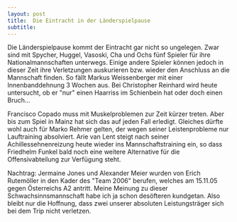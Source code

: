 ```yaml
---
layout: post
title:  Die Eintracht in der Länderspielpause
subtitle:  
---
```


Die Länderspielpause kommt der Eintracht gar nicht so ungelegen. Zwar sind mit Spycher, Huggel, Vasoski, Cha und Ochs fünf Spieler für ihre Nationalmannschaften unterwegs. Einige andere Spieler können jedoch in dieser Zeit ihre Verletzungen auskurieren bzw. wieder den Anschluss an die Mannschaft finden. So fällt Markus Weissenberger mit einer Innenbanddehnung 3 Wochen aus. Bei Christopher Reinhard wird heute untersucht, ob er "nur" einen Haarriss im Schienbein hat oder doch einen Bruch...

Francisco Copado muss mit Muskelproblemen zur Zeit kürzer treten. Aber bis zum Spiel in Mainz hat sich das auf jeden Fall erledigt. Gleiches dürfte wohl auch für Marko Rehmer gelten, der wegen seiner Leistenprobleme nur Lauftraining absolviert. Arie van Lent steigt nach seiner Achillessehnenreizung heute wieder ins Mannschaftstraining ein, so dass Friedhelm Funkel bald noch eine weitere Alternative für die Offensivabteilung zur Verfügung steht.

Nachtrag: Jermaine Jones und Alexander Meier wurden von Erich Rutemöller in den Kader des "Team 2006" berufen, welches am 15.11.05 gegen Österreichs A2 antritt. Meine Meinung zu dieser Schwachsinnsmannschaft habe ich ja schon desöfteren kundgetan. Also bleibt nur die Hoffnung, dass zwei unserer absoluten Leistungsträger sich bei dem Trip nicht verletzen.
